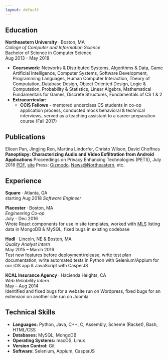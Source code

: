 ```yaml
---
layout: default
---
```


Education
---
**Northeastern University** · Boston, MA  
*College of Computer and Information Science*  
Bachelor of Science in Computer Science  
Aug 2013 -  May 2018  
* **Coursework:** Networks & Distributed Systems, Algorithms & Data, Game Artificial Intelligence, Computer Systems, Software Development, Programming Languages, Human Computer Interaction, Theory of Computation, Database Design, Object Oriented Design, Logic & Computation, Probability & Statistics, Linear Algebra, Mathematical Fundamentals for Games, Discrete Structures, Fundamentals of CS 1 & 2
* **Extracurricular:** 
	* **CCIS Fellows** - mentored underclass CS students in co-op application process, conducted mock behavioral & technical interviews, served as a teaching assistant to a career preparation course (Fall 2017)

Publications
---
Elleen Pan, Jingjing Ren, Martina Lindorfer, Christo Wilson, David Choffnes  
**Panoptispy: Characterizing Audio and Video Exfiltration from Android Applications** 
Proceedings on Privacy Enhancing Technologies (PETS), July 2018 
[PDF](https://recon.meddle.mobi/papers/panoptispy18pets.pdf), [site](https://recon.meddle.mobi/panoptispy/index.html) 
Press: [Gizmodo](https://gizmodo.com/these-academics-spent-the-last-year-testing-whether-you-1826961188), [News@Northeastern](https://news.northeastern.edu/2018/07/06/is-your-smartphone-spying-on-you/), etc. 

Experience
---
**Square** · Atlanta, GA  
starting Aug 2018 
*Software Engineer* 

**Placester** · Boston, MA  
*Engineering Co-op*  
July - Dec 2016  
Wrote React components for use in site templates, worked with [MLS](https://en.wikipedia.org/wiki/Multiple_listing_service) listing data in MongoDB & MySQL, fixed bugs in existing codebase  

**Hudl** · Lincoln, NE & Boston, MA  
*Quality Analyst Intern*  
May 2015 – March 2016  
Test new features before deployment/release, write test plan documentation, write automated tests in Python with Selenium/Appium for our iOS app & JavaScript with CasperJS  

**KCAL Insurance Agency** · Hacienda Heights, CA  
*Web Reliability Intern*  
May – Aug 2014  
Identified and fixed bugs for a website run on Wordpress, fixed bugs for an extension on another site run on Joomla

Technical Skills
---
* **Languages:** Python, Java, C++, C, Assembly, Scheme (Racket), Bash, HTML/CSS
* **Databases:** MySQL, MongoDB
* **Operating Systems:** macOS, Linux
* **Version Control:** Git
* **Software:** Selenium, Appium, CasperJS
